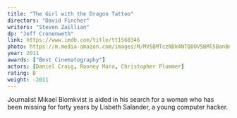 ```yaml
---
title: "The Girl with the Dragon Tattoo"
directors: "David Fincher"
writers: "Steven Zaillian"
dp: "Jeff Cronenweth"
link: https://www.imdb.com/title/tt1568346
photo: https://m.media-amazon.com/images/M/MV5BMTczNDk4NTQ0OV5BMl5BanBnXkFtZTcwNDAxMDgxNw@@._V1_UX182_CR0,0,182,268_AL_.jpg
year: 2011
awards: ["Best Cinematography"]
actors: [Daniel Craig, Rooney Mara, Christopher Plummer]
rating: B
weight: -2011
---
```

Journalist Mikael Blomkvist is aided in his search for a woman who has been missing for forty years by Lisbeth Salander, a young computer hacker. 